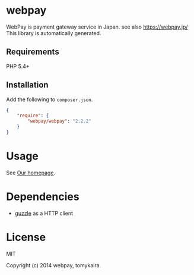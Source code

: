 # webpay

WebPay is payment gateway service in Japan. see also https://webpay.jp/
This library is automatically generated.

## Requirements

PHP 5.4+

## Installation

Add the following to `composer.json`.

```json
{
    "require": {
        "webpay/webpay": "2.2.2"
    }
}
```

# Usage

See [Our homepage](https://webpay.jp).

# Dependencies

- [guzzle](http://docs.guzzlephp.org/en/latest/) as a HTTP client

# License

MIT

Copyright (c) 2014 webpay, tomykaira.

